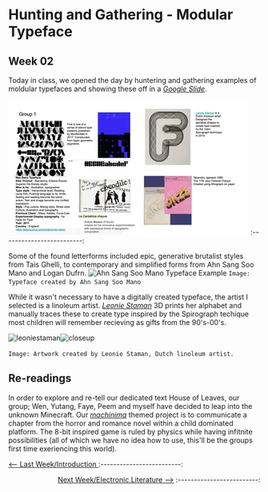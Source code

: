 # Hunting and Gathering - Modular Typeface 
## Week 02

Today in class, we opened the day by huntering and gathering examples of moldular typefaces and showing these off in a [*Google Slide*](https://docs.google.com/presentation/d/1N2hAFp6si7UsVuPj1oMQ21_HHF858NbXZna0YQxOQio/edit#slide=id.p).  

![](modularslidessmall.gif)
:-------------------------:


Some of the found letterforms included epic, generative brutalist styles from Tais Ghelli, to contemporary and simplified forms from Ahn Sang Soo Mano and Logan Dufrn. 
![Ahn Sang Soo Mano Typeface Example](AhnSangSooMano.jpg)
```Image: Typeface created by Ahn Sang Soo Mano``` 

While it wasn't necessary to have a digitally created typeface, the artist I selected is a linoleum artist. [*Leonie Staman*](https://www.detoffetoko.nl/leonie-staman) 3D prints her alphabet and manually traces these to create type inspired by the Spirograph techique most children will remember recieving as gifts from the 90's-00's. 

![leoniestaman](LeonieStaman.jpg)![closeup](closeup.jpg)

```Image: Artwork created by Leonie Staman, Dutch linoleum artist.``` 

## Re-readings 
In order to explore and re-tell our dedicated text House of Leaves, our group; Wen, Yutang, Faye, Peem and myself have decided to leap into the unknown Minecraft. Our [*machinima*](https://en.wikipedia.org/wiki/Machinima) themed project is to communicate a chapter from the horror and romance novel within a child dominated platform. The 8-bit inspired game is ruled by physics while having infitnite possibilities (all of which we have no idea how to use, this'll be the groups first time exeriencing this world).

<div align="left">

<a href='https://bridieotoole.github.io/codewords/week_01/'> <-- Last Week/Introduction </a>
:-------------------------:

</div> 

<div align="right">
  
  <a href='https://bridieotoole.github.io/codewords/week_03/'> Next Week/Electronic Literature --></a>
:-------------------------:

</div>
